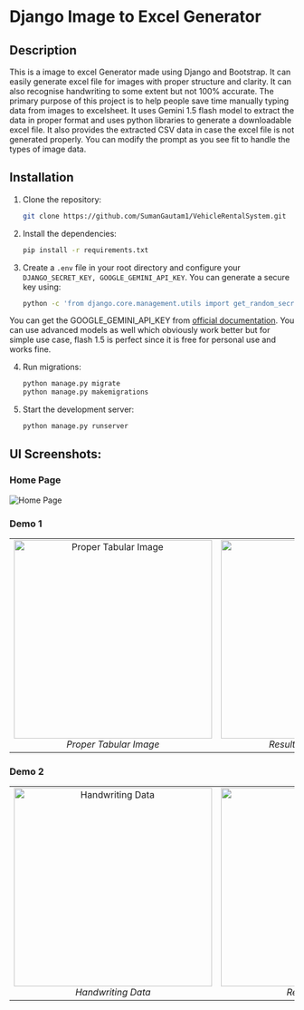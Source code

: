 # Django Image to Excel Generator

## Description
This is a image to excel Generator made using Django and Bootstrap. It can easily generate excel file for images with proper structure and clarity. It can also recognise handwriting to some extent but not 100% accurate. The primary purpose of this project is to help people save time manually typing data from images to excelsheet. It uses Gemini 1.5 flash model to extract the data in proper format and uses python libraries to generate a downloadable excel file. It also provides the extracted CSV data in case the excel file is not generated properly. You can modify the prompt as you see fit to handle the types of image data.

## Installation
1. Clone the repository:
   ```bash
   git clone https://github.com/SumanGautam1/VehicleRentalSystem.git

2. Install the dependencies:
    ```bash
    pip install -r requirements.txt

3. Create a ```.env``` file in your root directory and configure your ```DJANGO_SECRET_KEY, GOOGLE_GEMINI_API_KEY```.
    You can generate a secure key using:
    ```bash
    python -c 'from django.core.management.utils import get_random_secret_key; print(get_random_secret_key())'

You can get the GOOGLE_GEMINI_API_KEY from [official documentation](https://ai.google.dev/gemini-api/docs/pricing).
You can use advanced models as well which obviously work better but for simple use case, flash 1.5 is perfect since it is free for personal use and works fine.

4. Run migrations:
    ```bash
    python manage.py migrate
    python manage.py makemigrations

5. Start the development server:
    ```bash
    python manage.py runserver

## UI Screenshots:
### Home Page
![Home Page](assets/homepage.png?raw=true "Home Page")

### Demo 1
<table>
<tr>
<td align="center">
<img src="assets/1.jpg?raw=true" alt="Proper Tabular Image" title="Tabular Image" width="350">
<br><em>Proper Tabular Image</em>
</td>
<td align="center">
<img src="assets/1.png?raw=true" alt="Result 1" title="Tabular Excel" width="350">
<br><em>Result 1 (Tabular Excel)</em>
</td>
</tr>
</table>

### Demo 2
<table>
<tr>
<td align="center">
<img src="assets/handwriting.jpg?raw=true" alt="Handwriting Data" title="Handwriting Data" width="350">
<br><em>Handwriting Data</em>
</td>
<td align="center">
<img src="assets/2.png?raw=true" alt="Result 2" title="Excel" width="350">
<br><em>Result 2 (Excel)</em>
</td>
</tr>
</table>